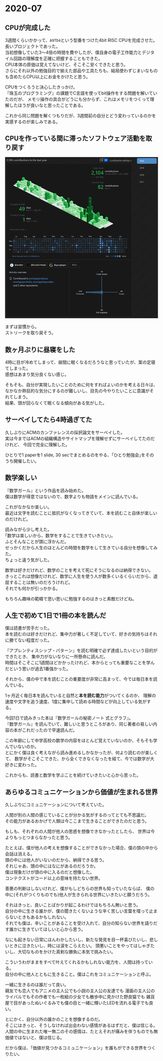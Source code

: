 # 2020-07

## CPUが完成した

3週間くらいかかって、`A9TD4`という型番をつけた4bit RISC CPUを完成させた。  
長いプロジェクトであった。  
当初想像していた3～4倍の時間を費やしたが、僕自身の電子工作能力とデジタイル回路の理解度を正確に把握することもできた。  
CPU本体の原価は覚えてないけど、そこそこ安くできたと思う。  
さらにそれ以外の勉強目的で揃えた部品や工具たちも、結局使わずじまいなものも含めたらCPU以上にお金をかけたと思う。

CPUをつくろうと決心したきっかけ。  
『珠玉のプログラミング』の課題でC言語を使ってbit操作をする問題を解いていたのだが、
メモリ操作の具合がどうにも分からず、これはメモリをつくって理解したほうが良いなと思ったことである。

これから同じ問題を解くつもりだが、3週間前の自分とどう変わっているのかを実感するのが楽しみである。

## CPUを作っている間に滞ったソフトウェア活動を取り戻す

![github-profile](./assets/github-profile%202020-07-02%20150707.png)

まずは習慣から。  
ストリークを取り戻そう。

## 数ヶ月ぶりに昼寝をした

4時に目が冷めてしまって、昼間に眠くなるだろうなと思っていたが、案の定寝てしまった。  
感想はあまり気分良くない感じ。

そもそも、自分が実現したいことのために何をすればよいのかを考える日々は、
なかなか熱狂的な気分にするのが難しいし、目先の今やりたいことに意識がそれてしまう。  
結果、頭が回らなくて眠くなる傾向がある気がした。

## サーベイしてたら4時過ぎてた

久しぶりにACMのカンファレンスの採択論文をサーベイした。  
実は今まではACMの組織構造やサイトマップを理解せずにサーベイしてたのだけれど、
今回で完全に理解した。  

ひとりで1 paperを1 slide, 30 secでまとめるのをやる、｢ひとり勉強会｣をそのうち開催したい。  

## 数学楽しい

『数学ガール』という作品を読み始めた。  
僕は数学が得意ではないので、数字よりも物語をメインに読んでいる。  

これがなかなか楽しい。  
最近は文字を読むことに抵抗がなくなってきていて、本を読むこと自体が楽しいのだけれど。  

読みながら少し考えた。  
｢数学は楽しいから、数学をすることで生きていきたい｣。  
ふとそんなことが頭に浮かんだ。  
せっかくだから人生のほとんどの時間を数学をして生きている自分を想像してみた。  
ちょっと違う気がした。  

数学は好きだけれど、数学のことを考えて死にそうになるのは納得できない。  
きっとこれは想像だけれど、数学に人生を使う人が数多くいるくらいだから、退屈することは無いのだろうけれど。  
それでも何かが引っかかる。  

もちろん趣味の範疇で思い思いに勉強するのはきっと素敵だけどね。

## 人生で初めて1日で1冊の本を読んだ

僕は読書が苦手だった。  
本を読むのは好きだけれど、集中力が著しく不足していて、好きの気持ちはそれに勝てない程度だった。  

『アプレンティスシップ・パターン』を読む明確で必ず達成したいという目的ができたとき、
集中力がないなりに一所懸命に読んだ。  
時間はそこそこに1週間ほどかかったけれど、本からとっても重要なことを学んだという思いが過去1番強かった。  

それから、僕の中で本を読むことの重要度が非常に高まって、今では毎日本を読んでいる。  

1ヶ月近く毎日本を読んでいると自然と**本を読む能力**がついてくるのか、
理解の速度や文字を追う速度、1度に集中して読める時間などが向上している気がする。  

今回1日で読みきった本は『数学ガールの秘密ノート 式とグラフ』。  
『数学ガール』を読んでいて、難しいと思うところがあり、同じ著者の易しい内容の本がこれだったので早速読んだ。  

この年齢にして中学高校の数学の内容をほとんど覚えていないのか、そもそも学んでいないのか。  
とにかく僕は良く考えながら読み進めるしかなかったが、何より読むのが楽しくて、
数学がそこそこできた、から全くできなくなったを経て、今では数学が大好きに変わった。  

これからも、読書と数学を学ぶことを続けていきたいと心から思った。

## あらゆるコミュニケーションから価値が生まれる世界

久しぶりにコミュニケーションについて考えていた。  

人間が別の人間の感じていることが分かる気がするのってとても不思議だ。  
その能力があるおかげで人類は今ここまで生きることができたのだと思う。  

もしも、それぞれの人間が他人の思惑を想像できなかったとしたら、
世界は今よりもっとつまらなかったと思う。  

たとえば、僕が他人の考えを想像することができなかった場合、僕の頭の中から会話は消える。  
頭の中には他人がいないのだから、納得できる思う。  
それじゃあ、頭の中にはなにがあるのだろうか。  
僕は現象だけが頭の中に入るのだと想像した。  
コンテクストがコード以上の意味を持たない世界。  

善悪の判断はしないけれど、僕がもしどちらの世界も知っていたならば、
僕の中に(それがつくりものでも)他人が生きられる世界にいきたいと願うだろう。  

それはきっと、良いことばかりが起こるわけではもちろん無いと思う。  
自分の中に生きる誰かが、僕の聞きたくないような辛く苦しい言葉を喋って止まらないときもあるかもしれない。  
それでも僕は、辛いことがあることを受け入れて、自分の知らない世界を語りだす誰かに生きていてほしいと心から思う。  

なにも起きない日常にほんわかしたいし、新たな発見を目一杯喜びたいし、悲しいときに泣きたいし、時には涙をこらえたい。
頭悪いことをやってはしゃぎたいし、大切なものをかけた真剣な勝負に本気で挑みたい。  

こういうわがままをすべて叶えてくれるかもしれない能力を、人間は持っている。  
自分の中に他人とともに生きること。僕はこれをコミュニケーションと呼ぶ。  

一緒に生きるのは誰だって良い。  
親友でも恋人でもアニメの主人公でも小説の主人公の友達でも
漫画の主人公のライバルでもその作者でも一枚絵の少女でも散歩中に見かけた野良猫でも
雑貨屋で目があったぬいぐるみでも僕の目と一緒に輝いたLEDを流れる電子でも良い。  

とにかく、自分以外の誰かのことを想像するのだ。  
そこにはきっと、そうしなければ出会わない感情があるはずだと、僕は信じる。  
人間の中に生まれた唯一無二のその感情は、たとえそれが痛みを伴うものでも無価値ではないと、僕は信じる。  

だから僕は、「価値が見つかるコミュニケーション」を誰もができる世界をつくりたい。  
